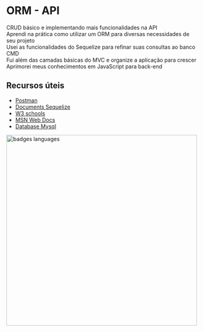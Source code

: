 
# ORM - API

CRUD básico e implementando mais funcionalidades na API <br>
Aprendi na prática como utilizar um ORM para diversas necessidades de seu projeto <br>
Usei as funcionalidades do Sequelize para refinar suas consultas ao banco CMD <br>
Fui além das camadas básicas do MVC e organize a aplicação para crescer <br>
Aprimorei meus conhecimentos em JavaScript para back-end <br>


## Recursos úteis
- [Postman](https://www.postman.com/)
- [Documents Sequelize](https://sequelize.org/v7/identifiers.html)
- [W3 schools](https://www.w3schools.com/default.asp) 
- [MSN Web Docs](https://developer.mozilla.org/) 
- [Database Mysql](https://dev.mysql.com/doc/)

<img src="https://user-images.githubusercontent.com/85083611/160627874-f8fd4ade-3c82-400e-837a-0e4240094eaf.PNG" min-width="500" max-width="500" width="500" align="left" alt="badges languages">




